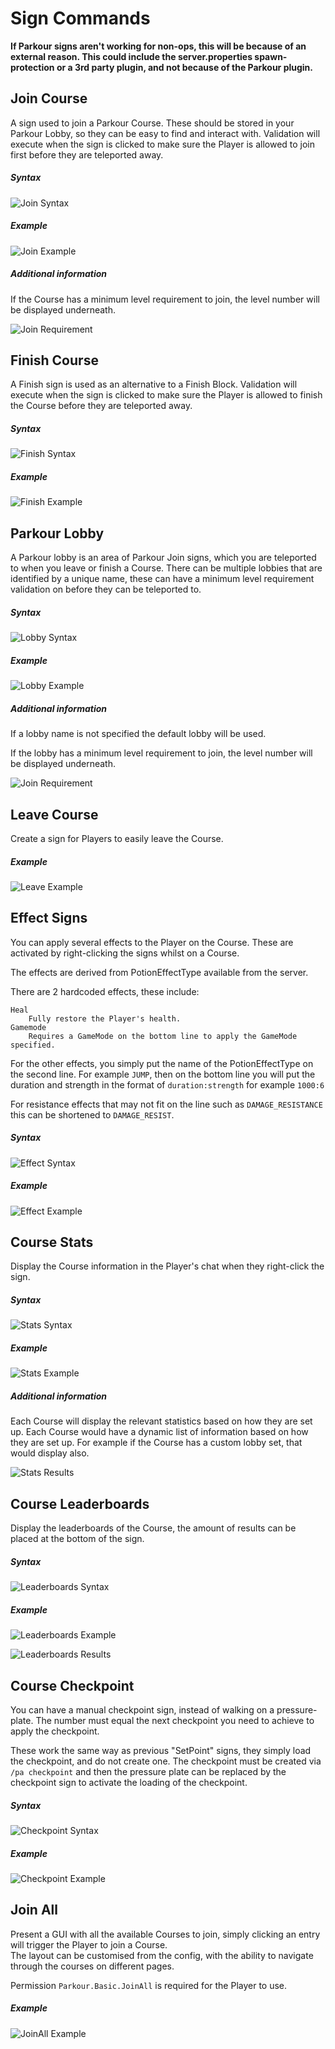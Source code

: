 Sign Commands
======

**If Parkour signs aren't working for non-ops, this will be because of an external reason. This could include the server.properties spawn-protection or a 3rd party plugin, and not because of the Parkour plugin.**

## Join Course

A sign used to join a Parkour Course. These should be stored in your Parkour Lobby, so they can be easy to find and interact with. Validation will execute when the sign is clicked to make sure the Player is allowed to join first before they are teleported away.

##### Syntax

![Join Syntax](https://i.imgur.com/uokArkd.png "Join Syntax")

##### Example

![Join Example](https://i.imgur.com/bfVf3li.png "Join Example")

##### Additional information

If the Course has a minimum level requirement to join, the level number will be displayed underneath.

![Join Requirement](https://i.imgur.com/2uYGWLe.png "Join Requirement")

## Finish Course

A Finish sign is used as an alternative to a Finish Block. Validation will execute when the sign is clicked to make sure the Player is allowed to finish the Course before they are teleported away.

##### Syntax

![Finish Syntax](https://i.imgur.com/h7DE6xn.png "Finish Syntax")

##### Example

![Finish Example](https://i.imgur.com/dDbkmw4.png "Finish Example")

## Parkour Lobby

A Parkour lobby is an area of Parkour Join signs, which you are teleported to when you leave or finish a Course. There can be multiple lobbies that are identified by a unique name, these can have a minimum level requirement validation on before they can be teleported to.

##### Syntax

![Lobby Syntax](https://i.imgur.com/6ouLdKC.png "Lobby Syntax")

##### Example

![Lobby Example](https://i.imgur.com/34QGgZ2.png "Lobby Example")

##### Additional information

If a lobby name is not specified the default lobby will be used.

If the lobby has a minimum level requirement to join, the level number will be displayed underneath.

![Join Requirement](https://i.imgur.com/45kDF0b.png "Join Requirement")

## Leave Course

Create a sign for Players to easily leave the Course.

##### Example

![Leave Example](https://i.imgur.com/Zgnyw6w.png "Leave Example")

## Effect Signs

You can apply several effects to the Player on the Course. These are activated by right-clicking the signs whilst on a Course.

The effects are derived from PotionEffectType available from the server.

There are 2 hardcoded effects, these include:

    Heal
        Fully restore the Player's health.
    Gamemode
        Requires a GameMode on the bottom line to apply the GameMode specified.

For the other effects, you simply put the name of the PotionEffectType on the second line. For example `JUMP`, then on the bottom line you will put the duration and strength in the format of `duration:strength` for example `1000:6`

For resistance effects that may not fit on the line such as `DAMAGE_RESISTANCE` this can be shortened to `DAMAGE_RESIST`.

##### Syntax

![Effect Syntax](https://i.imgur.com/7kp3Ll9.png "Effect Syntax")

##### Example

![Effect Example](https://i.imgur.com/soQ552h.png "Effect Example")

## Course Stats

Display the Course information in the Player's chat when they right-click the sign.

##### Syntax

![Stats Syntax](https://i.imgur.com/fhpmUMv.png "Stats Syntax")

##### Example

![Stats Example](https://i.imgur.com/pdzaWks.png "Stats Example")

##### Additional information

Each Course will display the relevant statistics based on how they are set up. Each Course would have a dynamic list of information based on how they are set up. For example if the Course has a custom lobby set, that would display also.

![Stats Results](https://i.imgur.com/C1pBaJA.png "Stats Results")

## Course Leaderboards

Display the leaderboards of the Course, the amount of results can be placed at the bottom of the sign.

##### Syntax

![Leaderboards Syntax](https://i.imgur.com/OAQuSgE.png "Leaderboards Syntax")

##### Example

![Leaderboards Example](https://i.imgur.com/5xFIkaz.png "Leaderboards Example")

![Leaderboards Results](https://i.imgur.com/2njojiq.png "Leaderboards Results")

## Course Checkpoint

You can have a manual checkpoint sign, instead of walking on a pressure-plate. The number must equal the next checkpoint you need to achieve to apply the checkpoint.

These work the same way as previous "SetPoint" signs, they simply load the checkpoint, and do not create one. The checkpoint must be created via `/pa checkpoint` and then the pressure plate can be replaced by the checkpoint sign to activate the loading of the checkpoint.

##### Syntax

![Checkpoint Syntax](https://i.imgur.com/0QroXwc.png "Checkpoint Syntax")

##### Example

![Checkpoint Example](https://i.imgur.com/Rp66GzL.png "Checkpoint Example")

## Join All

Present a GUI with all the available Courses to join, simply clicking an entry will trigger the Player to join a Course.  
The layout can be customised from the config, with the ability to navigate through the courses on different pages.

Permission `Parkour.Basic.JoinAll` is required for the Player to use.

##### Example

![JoinAll Example](https://i.imgur.com/LAoFM3s.png "JoinAll Example")
